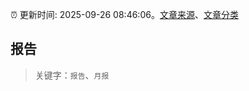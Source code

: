 :alarm_clock: 更新时间: 2025-09-26 08:46:06。[文章来源](/README.md)、[文章分类](/TAGS.md)

## 报告


> 关键字：`报告`、`月报`



